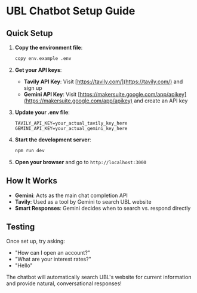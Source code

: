 # UBL Chatbot Setup Guide

## Quick Setup

1. **Copy the environment file**:
   ```bash
   copy env.example .env
   ```

2. **Get your API keys**:
   - **Tavily API Key**: Visit [https://tavily.com/](https://tavily.com/) and sign up
   - **Gemini API Key**: Visit [https://makersuite.google.com/app/apikey](https://makersuite.google.com/app/apikey) and create an API key

3. **Update your .env file**:
   ```
   TAVILY_API_KEY=your_actual_tavily_key_here
   GEMINI_API_KEY=your_actual_gemini_key_here
   ```

4. **Start the development server**:
   ```bash
   npm run dev
   ```

5. **Open your browser** and go to `http://localhost:3000`

## How It Works

- **Gemini**: Acts as the main chat completion API
- **Tavily**: Used as a tool by Gemini to search UBL website
- **Smart Responses**: Gemini decides when to search vs. respond directly

## Testing

Once set up, try asking:
- "How can I open an account?"
- "What are your interest rates?"
- "Hello"

The chatbot will automatically search UBL's website for current information and provide natural, conversational responses!

